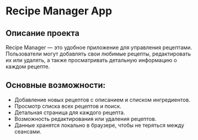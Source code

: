 # Recipe Manager App

## Описание проекта
Recipe Manager — это удобное приложение для управления рецептами. Пользователи могут добавлять свои любимые рецепты, редактировать их или удалять, а также просматривать детальную информацию о каждом рецепте.

## Основные возможности:
- Добавление новых рецептов с описанием и списком ингредиентов.
- Просмотр списка всех рецептов и поиск.
- Детальная страница для каждого рецепта.
- Возможность редактирования или удаления рецептов.
- Данные хранятся локально в браузере, чтобы не теряться между сеансами.
